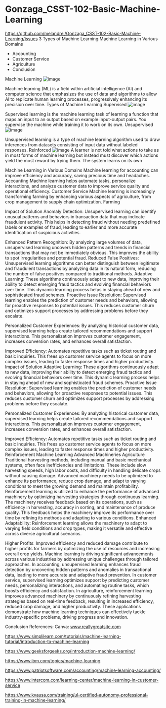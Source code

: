 # Gonzaga_CSST-102-Basic-Machine-Learning
https://github.com/melandrei/Gonzaga_CSST-102-Basic-Machine-Learning/issues
3 Types of Machine Learning
Machine Learning in Various Domains 
* Accounting
* Customer Service
* Agriculture
* Conclusion
  
Machine Learning
![image](https://github.com/user-attachments/assets/ed3844d6-edd7-4749-ab23-01d97381aedc)

Machine learning (ML) is a field within artificial intelligence (AI) and computer science that emphasizes the use of data and algorithms to allow AI to replicate human learning processes, progressively enhancing its precision over time.
Types of Machine Learning
Supervised
![image](https://github.com/user-attachments/assets/4d87b053-e0c9-448d-a8bf-73b0defa5fa5)

Supervised learning is the machine learning task of learning a function that maps an input to an output based on example input-output pairs. You supervise the machine while training it to work on its own. 
Unsupervised
![image](https://github.com/user-attachments/assets/0646a831-0ac7-4ec5-8fe5-c52be4aabd50)


Unsupervised learning is a type of machine learning algorithm used to draw inferences from datasets consisting of input data without labeled responses.
Reinforced
![image](https://github.com/user-attachments/assets/3bccd3ae-195f-45b2-b98b-53a429863654)
A learner is not told what actions to take as in most forms of machine learning but instead must discover which actions yield the most reward by trying them. The system learns on its own 

Machine Learning in Various Domains 
Machine learning for accounting can improve efficiency and accuracy, saving precious time and headaches.
Accounting
Machine learning helps automate tasks, personalize interactions, and analyze customer data to improve service quality and operational efficiency.
Customer Service
Machine learning is increasingly transforming farming by enhancing various aspects of agriculture, from crop management to supply chain optimization.
Farming

Impact of Solution
Anomaly Detection: Unsupervised learning can identify unusual patterns and behaviors in transaction data that may indicate fraudulent activity. This helps in detecting fraud without needing predefined labels or examples of fraud, leading to earlier and more accurate identification of suspicious activities.

Enhanced Pattern Recognition: By analyzing large volumes of data, unsupervised learning uncovers hidden patterns and trends in financial transactions that may not be immediately obvious. This improves the ability to spot irregularities and potential fraud.
Reduced False Positives: Unsupervised learning algorithms can better distinguish between legitimate and fraudulent transactions by analyzing data in its natural form, reducing the number of false positives compared to traditional methods.
Adaptive Learning: These algorithms continuously adapt to new data, improving their ability to detect emerging fraud tactics and evolving financial behaviors over time. This dynamic learning process helps in staying ahead of new and sophisticated fraud schemes.
Proactive Issue Resolution: Supervised learning enables the prediction of customer needs and behaviors, allowing for proactive responses to potential issues. This reduces customer churn and optimizes support processes by addressing problems before they escalate.

Personalized Customer Experiences: By analyzing historical customer data, supervised learning helps create tailored recommendations and support interactions. This personalization improves customer engagement, increases conversion rates, and enhances overall satisfaction.

Improved Efficiency: Automates repetitive tasks such as ticket routing and basic inquiries. This frees up customer service agents to focus on more complex issues, leading to faster response times and higher productivity.
Impact of Solution
Adaptive Learning: These algorithms continuously adapt to new data, improving their ability to detect emerging fraud tactics and evolving financial behaviors over time. This dynamic learning process helps in staying ahead of new and sophisticated fraud schemes.
Proactive Issue Resolution: Supervised learning enables the prediction of customer needs and behaviors, allowing for proactive responses to potential issues. This reduces customer churn and optimizes support processes by addressing problems before they escalate.

Personalized Customer Experiences: By analyzing historical customer data, supervised learning helps create tailored recommendations and support interactions. This personalization improves customer engagement, increases conversion rates, and enhances overall satisfaction.

Improved Efficiency: Automates repetitive tasks such as ticket routing and basic inquiries. This frees up customer service agents to focus on more complex issues, leading to faster response times and higher productivity.
Reinforcement Machine Learning
Advanced Machineries
Agriculture
Traditional harvesting methods, including manual and basic mechanical systems, often face inefficiencies and limitations. These include slow harvesting speeds, high labor costs, and difficulty in handling delicate crops without causing damage. Advanced machinery needs to be optimized to enhance its performance, reduce crop damage, and adapt to varying conditions to meet the growing demand and maintain profitability.
Reinforcement learning is utilized to enhance the performance of advanced machinery by optimizing harvesting strategies through continuous learning. The machinery receives feedback based on its operations, such as efficiency in harvesting, accuracy in sorting, and maintenance of produce quality. This feedback helps the machinery improve its performance over time by refining its methods and adapting to various conditions.
Enhanced Adaptability: Reinforcement learning allows the machinery to adapt to varying field conditions and crop types, making it versatile and effective across diverse agricultural scenarios.

Higher Profits: Improved efficiency and reduced damage contribute to higher profits for farmers by optimizing the use of resources and increasing overall crop yields.
Machine learning is driving significant advancements across various industries by addressing unique challenges through tailored approaches. In accounting, unsupervised learning enhances fraud detection by uncovering hidden patterns and anomalies in transactional data, leading to more accurate and adaptive fraud prevention. In customer service, supervised learning optimizes support by predicting customer needs, personalizing interactions, and automating routine tasks, which boosts efficiency and satisfaction. In agriculture, reinforcement learning improves advanced machinery by continuously refining harvesting strategies based on real-time feedback, resulting in increased efficiency, reduced crop damage, and higher productivity. These applications demonstrate how machine learning techniques can effectively tackle industry-specific problems, driving progress and innovation.

Conclusion
References:
Canva: www.reallygreatsite.com

https://www.simplilearn.com/tutorials/machine-learning-tutorial/introduction-to-machine-learning

https://www.geeksforgeeks.org/introduction-machine-learning/

https://www.ibm.com/topics/machine-learning

https://www.patriotsoftware.com/accounting/machine-learning-accounting/

https://www.intercom.com/learning-center/machine-learning-in-customer-service

https://www.kvausa.com/training/ul-certified-autonomy-professional-training-in-machine-learning/
